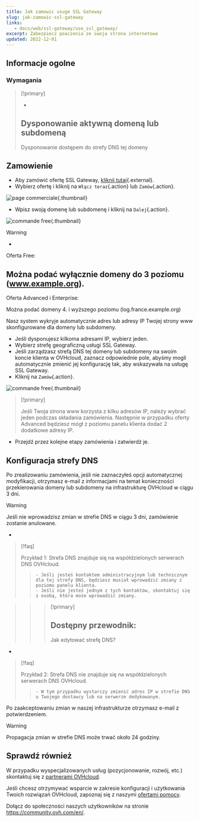 ```yaml
---
title: Jak zamowic usuge SSL Gateway
slug: jak-zamowic-ssl-gateway
links: 
   - docs/web/ssl-gateway/use_ssl_gateway/
excerpt: Zabezpiecz poaczenia ze swoja strona internetowa
updated: 2022-12-01
---
```



## Informacje ogolne

### Wymagania


> [!primary]
>
> - 
> Dysponowanie aktywną domeną lub subdomeną
> - 
> Dysponowanie dostępem do strefy DNS tej domeny
> 
> 


## Zamowienie
- Aby zamówić ofertę SSL Gateway, [kliknij tutaj](https://www.ovhcloud.com/pl/web-hosting/options/ssl/){.external}.
- Wybierz ofertę i kliknij na `Włącz teraz`{.action} lub `Zamów`{.action}.

![page commerciale](images/1-en.png){.thumbnail}

- Wpisz swoją domenę lub subdomenę i kliknij na `Dalej`{.action}.

![commande free](images/2-en.png){.thumbnail}



> [!warning]
>
> - 
> Oferta Free:
> 
> Można podać wyłącznie domeny do 3 poziomu (www.example.org).
> - 
> Oferta Advanced i Enterprise:
> 
> Można podać domeny 4. i wyższego poziomu (log.france.example.org)
> 


Nasz system wykryje automatycznie adres lub adresy IP Twojej strony www skonfigurowane dla domeny lub subdomeny.

- Jeśli dysponujesz kilkoma adresami IP, wybierz jeden.
- Wybierz strefę geograficzną usługi SSL Gateway.
- Jeśli zarządzasz strefą DNS tej domeny lub subdomeny na swoim koncie klienta w OVHcloud, zaznacz odpowiednie pole, abyśmy mogli automatycznie zmienić jej konfigurację tak, aby wskazywała na usługę SSL Gateway.
- Kliknij na `Zamów`{.action}.


![commande free](images/3-en.png){.thumbnail}



> [!primary]
>
> Jeśli Twoja strona www korzysta z kilku adresów IP, należy wybrać jeden podczas składania zamówienia.
> Następnie w przypadku oferty Advanced będziesz mógł z poziomu panelu klienta dodać 2 dodatkowe adresy IP.
> 

- Przejdź przez kolejne etapy zamówienia i zatwierdź je.


## Konfiguracja strefy DNS
Po zrealizowaniu zamówienia, jeśli nie zaznaczyłeś opcji automatycznej modyfikacji, otrzymasz e-mail z informacjami na temat konieczności przekierowania domeny lub subdomeny na infrastrukturę OVHcloud w ciągu 3 dni.



> [!warning]
>
> Jeśli nie wprowadzisz zmian w strefie DNS w ciągu 3 dni, zamówienie zostanie anulowane.
> 

- 

> [!faq]
>
> Przykład 1: Strefa DNS znajduje się na współdzielonych serwerach DNS OVHcloud.
>> 
>>     - Jeśli jesteś kontaktem administracyjnym lub technicznym dla tej strefy DNS, będziesz musiał wprowadzić zmiany z poziomu panelu klienta.
>>     - Jeśli nie jesteś jednym z tych kontaktów, skontaktuj się z osobą, która może wprowadzić zmiany.

>> 
>> > [!primary]
>> >
>> > Dostępny przewodnik:
>> > - 
>> > Jak edytować strefę DNS?
>> > 
>> > 
>> 
>
- 

> [!faq]
>
> Przykład 2: Strefa DNS nie znajduje się na współdzielonych serwerach DNS OVHcloud.
>> 
>>     - W tym przypadku wystarczy zmienić adres IP w strefie DNS u Twojego dostawcy lub na serwerze dedykowanym.
>

Po zaakceptowaniu zmian w naszej infrastrukturze otrzymasz e-mail z potwierdzeniem.



> [!warning]
>
> Propagacja zmian w strefie DNS może trwać około 24 godziny.
> 

## Sprawdź również

W przypadku wyspecjalizowanych usług (pozycjonowanie, rozwój, etc.) skontaktuj się z [partnerami OVHcloud](https://partner.ovhcloud.com/pl/).

Jeśli chcesz otrzymywać wsparcie w zakresie konfiguracji i użytkowania Twoich rozwiązań OVHcloud, zapoznaj się z naszymi [ofertami pomocy](https://www.ovhcloud.com/pl/support-levels/).

Dołącz do społeczności naszych użytkowników na stronie <https://community.ovh.com/en/>. 